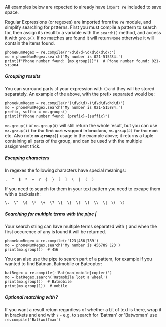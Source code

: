 All examples below are expected to already have `import re` included to save space.

Regular Expressions (or regexes) are imported from the `re` module, and simplify searching for patterns.  First you must compile a pattern to search for, then assign its result to a variable with the `search()` method, and access it with `group()`.  If no matches are found it will return `None` otherwise it will contain the items found.


```
phoneNumRegex = re.compile(r'\d\d\d-\d\d\d\d\d\d')
mo = phoneNumRegex.search('My number is 021-515984.')
print(f"Phone number found: {mo.group()}")  # Phone number found: 021-515984
```

##### Grouping results
You can surround parts of your expression with `()`and they will be stored separately.  An example of the above, with the prefix separated would be:
```
phoneNumRegex = re.compile(r'(\d\d\d)-(\d\d\d\d\d\d)')
mo = phoneNumRegex.search('My number is 021-515984.')
prefix, suffix = mo.groups()
print(f"Phone number found: {prefix}-{suffix}")
```
`mo.group()` or `mo.group(0)` will still return the whole result, but you can use `mo.group(1)` for the first part wrapped in brackets, `mo.group(2)` for the next etc.  Also note **`mo.groups()`** usage in the example above; it returns a tuple containing all parts of the group, and can be used with the multiple assignment trick.

##### Escaping characters

In regexes the following characters have special meanings:
```
.  ^  $  *  +  ?  {  }  [  ]  \  |  (  )
```
If you need to search for them in your text pattern you need to excape them with a backslash:
```
\.  \^  \$  \*  \+  \?  \{  \}  \[  \]  \\  \|  \(  \)
```

##### Searching for multiple terms with the pipe |
Your search string can have multiple terms separated with `|` and when the first occurence of any is found it will be returned.
```
phoneNumRegex = re.compile(r'123|456|789')
mo = phoneNumRegex.search('My number is 456789 123')
print(mo.group())  # 456
```

You can also use the pipe to search part of a pattern, for example if you wanted to find Batman, Batmobile or Batcopter:
```
batRegex = re.compile(r'Bat(man|mobile|copter)')
mo = batRegex.search('Batmobile lost a wheel')
print(mo.group())  # Batmobile
print(mo.group(1))  # mobile
```

##### Optional matching with ?

If you want a result return regardless of whether a bit of text is there, wrap it in brackets and end with `?` - e.g. to search for 'Batman' or 'Batwoman' use `re.compile('Bat(wo)?man')`